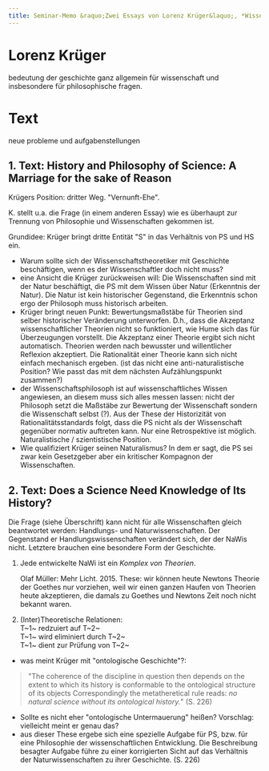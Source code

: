 ```yaml
---
title: Seminar-Memo &raquo;Zwei Essays von Lorenz Krüger&laquo;, *Wissenschaftstheorie und Wissenschaftsgeschichte, 9. Sitzung 8. Juni 2016*
---
```


# Lorenz Krüger
bedeutung der geschichte ganz allgemein für wissenschaft und insbesondere für philosophische fragen.

# Text
neue probleme und aufgabenstellungen

## 1. Text: History and Philosophy of Science: A Marriage for the sake of Reason
Krügers Position: dritter Weg. "Vernunft-Ehe". 

K. stellt u.a. die Frage (in einem anderen Essay) wie es überhaupt zur Trennung von Philosophie und Wissenschaften gekommen ist.

Grundidee: Krüger bringt dritte Entität "S" in das Verhältnis von PS und HS ein.

- Warum sollte sich der Wissenschaftstheoretiker mit Geschichte beschäftigen, wenn es der Wissenschaftler doch nicht muss?
- eine Ansicht die Krüger zurückweisen will: Die Wissenschaften sind mit der Natur beschäftigt, die PS mit dem Wissen über Natur (Erkenntnis der Natur). Die Natur ist kein historischer Gegenstand, die Erkenntnis schon ergo der Philosoph muss historisch arbeiten.
- Krüger bringt neuen Punkt: Bewertungsmaßstäbe für Theorien sind selber historischer Veränderung unterworfen. D.h., dass die Akzeptanz wissenschaftlicher Theorien nicht so funktioniert, wie Hume sich das für Überzeugungen vorstellt. Die Akzeptanz einer Theorie ergibt sich nicht automatisch. Theorien werden nach bewusster und willentlicher Reflexion akzeptiert. Die Rationalität einer Theorie kann sich nicht einfach mechanisch ergeben. (ist das nicht eine anti-naturalistische Position? Wie passt das mit dem nächsten Aufzählungspunkt zusammen?)
- der Wissenschaftsphilosoph ist auf wissenschaftliches Wissen angewiesen, an diesem muss sich alles messen lassen: nicht der Philosoph setzt die Maßstäbe zur Bewertung der Wissenschaft sondern die Wissenschaft selbst (?). Aus der These der Historizität von Rationalitätsstandards folgt, dass die PS nicht als der Wissenschaft gegenüber normativ auftreten kann. Nur eine Retrospektive ist möglich. Naturalistische / szientistische Position.
- Wie qualifiziert Krüger seinen Naturalismus? In dem er sagt, die PS sei zwar kein Gesetzgeber aber ein kritischer Kompagnon der Wissenschaften.

## 2. Text: Does a Science Need Knowledge of Its History?
Die Frage (siehe Überschrift) kann nicht für alle Wissenschaften gleich beantwortet werden: Handlungs- und Naturwissenschaften. Der Gegenstand er Handlungswissenschaften verändert sich, der der NaWis nicht. Letztere brauchen eine besondere Form der Geschichte. 

1. Jede entwickelte NaWi ist ein *Komplex von Theorien*. 

    Olaf Müller: Mehr Licht. 2015. These: wir können heute Newtons Theorie der Goethes nur vorziehen, weil wir einen ganzen Haufen von Theorien heute akzeptieren, die damals zu Goethes und Newtons Zeit noch nicht bekannt waren.

2. (Inter)Theoretische Relationen:   
   T~1~ redzuiert auf T~2~   
   T~1~ wird eliminiert durch T~2~   
   T~1~ dient zur Prüfung von T~2~

- was meint Krüger mit "ontologische Geschichte"?:

> "The coherence of the discipline in question then depends on the extent to which its history is conformable to the ontological structure of its objects Correspondingly the metatheretical rule reads: *no natural science without its ontological history.*" (S. 226)

-  Sollte es nicht eher "ontologische Untermauerung" heißen? Vorschlag: vielleicht meint er genau das?
-  aus dieser These ergebe sich eine spezielle Aufgabe für PS, bzw. für eine Philosophie der wissenschaftlichen Entwicklung. Die Beschreibung besagter Aufgabe führe zu einer korrigierten Sicht auf das Verhältnis der Naturwissenschaften zu ihrer Geschichte. (S. 226)